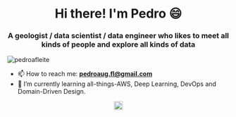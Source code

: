 <h1 align="center">Hi there! I'm Pedro 😄</h1>
<h3 align="center">A geologist / data scientist / data engineer who likes to meet all kinds of people and explore all kinds of data</h3>
<p align="left"> <img src="https://komarev.com/ghpvc/?username=pedroafleite" alt="pedroafleite" /> </p>

- 📫 How to reach me: **pedroaug.fl@gmail.com**
- 🌱 I’m currently learning all-things-AWS, Deep Learning, DevOps and Domain-Driven Design.

<p align="center">
<a href="http://linkedin.com/in/pafleite" target="blank"><img align="center" src="https://cdn.jsdelivr.net/npm/simple-icons@3.0.1/icons/linkedin.svg" alt="pafleite" height="20" width="20" /></a>
</p>
